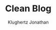 ---
title: "Clean Blog"
github: https://github.com/klugjo/hexo-theme-clean-blog
demo: http://www.codeblocq.com/assets/projects/hexo-theme-clean-blog/         
author: Klughertz Jonathan
ssg:
  - Hexo
cms:
  - No Cms
---